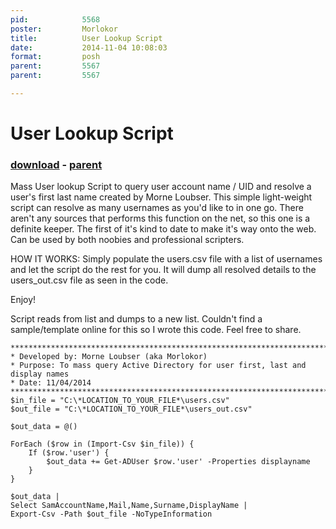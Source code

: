 ```yaml
---
pid:            5568
poster:         Morlokor
title:          User Lookup Script
date:           2014-11-04 10:08:03
format:         posh
parent:         5567
parent:         5567

---
```


# User Lookup Script

### [download](5568.ps1) - [parent](5567.md)

Mass User lookup Script to query user account name / UID and resolve a user's first last name created by Morne Loubser. This simple light-weight script can resolve as many usernames as you'd like to in one go. There aren't any sources that performs this function on the net, so this one is a definite keeper. The first of it's kind to date to make it's way onto the web. Can be used by both noobies and professional scripters.

HOW IT WORKS:
Simply populate the users.csv file with a list of usernames and let the script do the rest for you. It will dump all resolved details to the users_out.csv file as seen in the code. 

Enjoy!

Script reads from list and dumps to a new list. Couldn't find a sample/template online for this so I wrote this code. Feel free to share.	

```posh
***********************************************************************
* Developed by: Morne Loubser (aka Morlokor)
* Purpose: To mass query Active Directory for user first, last and display names
* Date: 11/04/2014
***********************************************************************
$in_file = "C:\*LOCATION_TO_YOUR_FILE*\users.csv"
$out_file = "C:\*LOCATION_TO_YOUR_FILE*\users_out.csv"

$out_data = @()

ForEach ($row in (Import-Csv $in_file)) {
    If ($row.'user') {
        $out_data += Get-ADUser $row.'user' -Properties displayname
    }
} 

$out_data | 
Select SamAccountName,Mail,Name,Surname,DisplayName | 
Export-Csv -Path $out_file -NoTypeInformation
```
